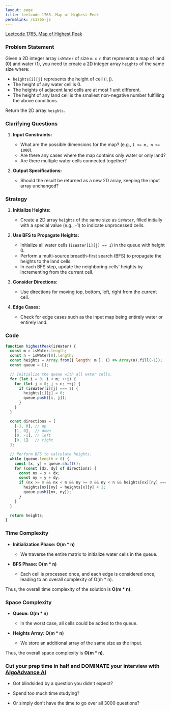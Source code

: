 ```yaml
---
layout: page
title: leetcode 1765. Map of Highest Peak
permalink: /s1765-js
---
```

[Leetcode 1765. Map of Highest Peak](https://algoadvance.github.io/algoadvance/l1765)
### Problem Statement

Given a 2D integer array `isWater` of size `m x n` that represents a map of land (0) and water (1), you need to create a 2D integer array `heights` of the same size where:

- `heights[i][j]` represents the height of cell (i, j).
- The height of any water cell is 0.
- The heights of adjacent land cells are at most 1 unit different.
- The height of any land cell is the smallest non-negative number fulfilling the above conditions.

Return the 2D array `heights`.

### Clarifying Questions

1. **Input Constraints:**
   - What are the possible dimensions for the map? (e.g., `1 <= m, n <= 1000`).
   - Are there any cases where the map contains only water or only land?
   - Are there multiple water cells connected together?

2. **Output Specifications:**
   - Should the result be returned as a new 2D array, keeping the input array unchanged?

### Strategy

1. **Initialize Heights:**
   - Create a 2D array `heights` of the same size as `isWater`, filled initially with a special value (e.g., -1) to indicate unprocessed cells.

2. **Use BFS to Propagate Heights:**
   - Initialize all water cells (`isWater[i][j] == 1`) in the queue with height 0.
   - Perform a multi-source breadth-first search (BFS) to propagate the heights to the land cells.
   - In each BFS step, update the neighboring cells' heights by incrementing from the current cell.

3. **Consider Directions:**
   - Use directions for moving top, bottom, left, right from the current cell.

4. **Edge Cases:**
   - Check for edge cases such as the input map being entirely water or entirely land.

### Code

```javascript
function highestPeak(isWater) {
  const m = isWater.length;
  const n = isWater[0].length;
  const heights = Array.from({ length: m }, () => Array(n).fill(-1));
  const queue = [];

  // Initialize the queue with all water cells.
  for (let i = 0; i < m; ++i) {
    for (let j = 0; j < n; ++j) {
      if (isWater[i][j] === 1) {
        heights[i][j] = 0;
        queue.push([i, j]);
      }
    }
  }

  const directions = [
    [-1, 0], // up
    [1, 0],  // down
    [0, -1], // left
    [0, 1]   // right
  ];

  // Perform BFS to calculate heights.
  while (queue.length > 0) {
    const [x, y] = queue.shift();
    for (const [dx, dy] of directions) {
      const nx = x + dx;
      const ny = y + dy;
      if (nx >= 0 && nx < m && ny >= 0 && ny < n && heights[nx][ny] === -1) {
        heights[nx][ny] = heights[x][y] + 1;
        queue.push([nx, ny]);
      }
    }
  }

  return heights;
}
```

### Time Complexity

- **Initialization Phase: O(m * n)**
  - We traverse the entire matrix to initialize water cells in the queue.
  
- **BFS Phase: O(m * n)**
  - Each cell is processed once, and each edge is considered once, leading to an overall complexity of O(m * n).

Thus, the overall time complexity of the solution is **O(m * n)**.

### Space Complexity

- **Queue: O(m * n)**
  - In the worst case, all cells could be added to the queue.
  
- **Heights Array: O(m * n)**
  - We store an additional array of the same size as the input.

Thus, the overall space complexity is **O(m * n)**.


### Cut your prep time in half and DOMINATE your interview with [AlgoAdvance AI](https://algoAdvance.com)

- Got blindsided by a question you didn't expect?

- Spend too much time studying?

- Or simply don't have the time to go over all 3000 questions?

